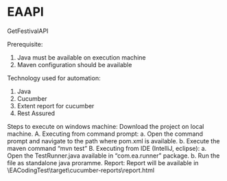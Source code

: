 # EAAPI
GetFestivalAPI

Prerequisite: 
1.	Java must be available on execution machine
2.	Maven configuration should be available

Technology used for automation:
1.	Java 
2.	Cucumber
3.	Extent report for cucumber
4.	Rest Assured

Steps to execute on windows machine:
Download the project on local machine.
A.	Executing from command prompt:
a.	Open the command prompt and navigate to the path where pom.xml is available.
b.	Execute the maven command “mvn test”
B.	Executing from IDE (IntelliJ, eclipse):
a.	Open the TestRunner.java available in “com.ea.runner” package.
b.	Run the file as standalone java proramme.
Report:
Report will be available in \\EACodingTest\target\cucumber-reports\report.html

